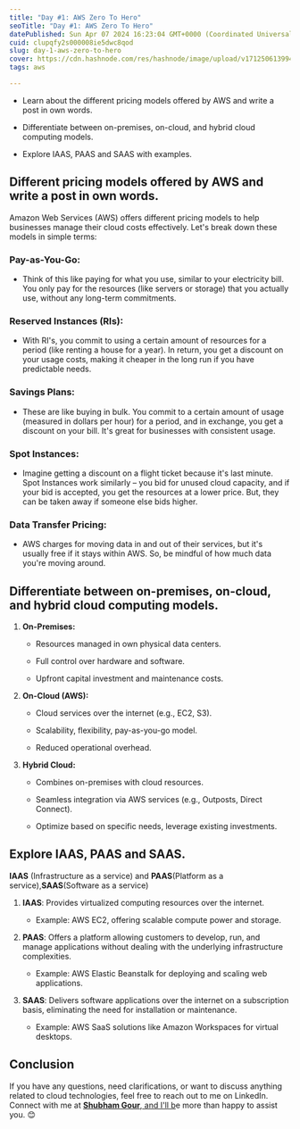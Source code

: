 ```yaml
---
title: "Day #1: AWS Zero To Hero"
seoTitle: "Day #1: AWS Zero To Hero"
datePublished: Sun Apr 07 2024 16:23:04 GMT+0000 (Coordinated Universal Time)
cuid: clupqfy2s000008ie5dwc8qod
slug: day-1-aws-zero-to-hero
cover: https://cdn.hashnode.com/res/hashnode/image/upload/v1712506139948/f05aa197-18b1-44d0-a193-481220468814.png
tags: aws

---
```


* Learn about the different pricing models offered by AWS and write a post in own words.
    
* Differentiate between on-premises, on-cloud, and hybrid cloud computing models.
    
* Explore IAAS, PAAS and SAAS with examples.
    

## Different pricing models offered by AWS and write a post in own words.

Amazon Web Services (AWS) offers different pricing models to help businesses manage their cloud costs effectively. Let's break down these models in simple terms:

### Pay-as-You-Go:

* Think of this like paying for what you use, similar to your electricity bill. You only pay for the resources (like servers or storage) that you actually use, without any long-term commitments.
    

### Reserved Instances (RIs):

* With RI's, you commit to using a certain amount of resources for a period (like renting a house for a year). In return, you get a discount on your usage costs, making it cheaper in the long run if you have predictable needs.
    

### Savings Plans:

* These are like buying in bulk. You commit to a certain amount of usage (measured in dollars per hour) for a period, and in exchange, you get a discount on your bill. It's great for businesses with consistent usage.
    

### Spot Instances:

* Imagine getting a discount on a flight ticket because it's last minute. Spot Instances work similarly – you bid for unused cloud capacity, and if your bid is accepted, you get the resources at a lower price. But, they can be taken away if someone else bids higher.
    

### Data Transfer Pricing:

* AWS charges for moving data in and out of their services, but it's usually free if it stays within AWS. So, be mindful of how much data you're moving around.
    

## Differentiate between on-premises, on-cloud, and hybrid cloud computing models.

1. **On-Premises:**
    
    * Resources managed in own physical data centers.
        
    * Full control over hardware and software.
        
    * Upfront capital investment and maintenance costs.
        
2. **On-Cloud (AWS):**
    
    * Cloud services over the internet (e.g., EC2, S3).
        
    * Scalability, flexibility, pay-as-you-go model.
        
    * Reduced operational overhead.
        
3. **Hybrid Cloud:**
    
    * Combines on-premises with cloud resources.
        
    * Seamless integration via AWS services (e.g., Outposts, Direct Connect).
        
    * Optimize based on specific needs, leverage existing investments.
        

## **Explore IAAS, PAAS and SAAS.**

**IAAS** (Infrastructure as a service) and **PAAS**(Platform as a service),**SAAS**(Software as a service)

1. **IAAS**: Provides virtualized computing resources over the internet.
    
    * Example: AWS EC2, offering scalable compute power and storage.
        
2. **PAAS**: Offers a platform allowing customers to develop, run, and manage applications without dealing with the underlying infrastructure complexities.
    
    * Example: AWS Elastic Beanstalk for deploying and scaling web applications.
        
3. **SAAS**: Delivers software applications over the internet on a subscription basis, eliminating the need for installation or maintenance.
    
    * Example: AWS SaaS solutions like Amazon Workspaces for virtual desktops.
        

## Conclusion

If you have any questions, need clarifications, or want to discuss anything related to cloud technologies, feel free to reach out to me on LinkedIn. Connect with me at [**Shubham Gour**, and I'll b](https://www.linkedin.com/in/theshubhamgour/)e more than happy to assist you. 😊